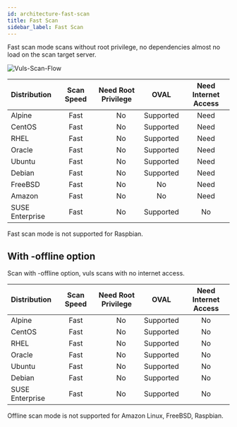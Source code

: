 ```yaml
---
id: architecture-fast-scan
title: Fast Scan
sidebar_label: Fast Scan
---
```


Fast scan mode scans without root privilege, no dependencies almost no load on the scan target server. 

![Vuls-Scan-Flow](/img/docs/vuls-scan-flow-fast.png)

| Distribution|                             Scan Speed | Need Root Privilege |       OVAL | Need Internet Access|
|:------------|:--------------------------------------:|:-------------------:|:----------:|:---------------------------------------:|
| Alpine      |                                   Fast |　                No |  Supported |                                    Need |
| CentOS      |                                   Fast |　                No |  Supported |                                      Need |
| RHEL        |                                   Fast |　                No |  Supported |                                      Need |
| Oracle      |                                   Fast |　                No |  Supported |                                      Need |
| Ubuntu      |                                   Fast |　                No |  Supported |                                      Need |
| Debian      |                                   Fast |　                No |  Supported |                                      Need |
| FreeBSD     |                                   Fast |　                No |         No |                                    Need |
| Amazon      |                                   Fast |　                No |         No |                                    Need |
| SUSE Enterprise |                               Fast |　                No |  Supported |                                      No |

Fast scan mode is not supported for Raspbian.

## With -offline option

Scan with -offline option, vuls scans with no internet access.

| Distribution|                             Scan Speed | Need Root Privilege |       OVAL | Need Internet Access|
|:------------|:--------------------------------------:|:-------------------:|:----------:|:---------------------------------------:|
| Alpine      |                                   Fast |　                No |  Supported |                                    No |
| CentOS      |                                   Fast |　                No |  Supported |                                      No |
| RHEL        |                                   Fast |　                No |  Supported |                                      No |
| Oracle      |                                   Fast |　                No |  Supported |                                      No |
| Ubuntu      |                                   Fast |　                No |  Supported |                                      No |
| Debian      |                                   Fast |　                No |  Supported |                                      No |
| SUSE Enterprise |                               Fast |　                No |  Supported |                                      No |

Offline scan mode is not supported for Amazon Linux, FreeBSD, Raspbian.

